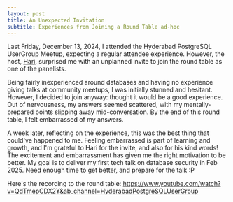 ```yaml
---
layout: post
title: An Unexpected Invitation
subtitle: Experiences from Joining a Round Table ad-hoc
---
```


Last Friday, December 13, 2024, I attended the Hyderabad PostgreSQL UserGroup Meetup, expecting a regular attendee experience. However, the host, [Hari](https://www.linkedin.com/in/hari-kiran-pg), surprised me with an unplanned invite to join the round table as one of the panelists.

Being fairly inexperienced around databases and having no experience giving talks at community meetups, I was initially stunned and hesitant. However, I decided to join anyway: thought it would be a good experience. Out of nervousness, my answers seemed scattered, with my mentally-prepared points slipping away mid-conversation. By the end of this round table, I felt embarrassed of my answers.

A week later, reflecting on the experience, this was the best thing that could've happened to me. Feeling embarrassed is part of learning and growth, and I'm grateful to Hari for the invite, and also for his kind words! The excitement and embarrassment has given me the right motivation to be better. My goal is to deliver my first tech talk on database security in Feb 2025. Need enough time to get better, and prepare for the talk :P 

Here's the recording to the round table: <a href="https://www.youtube.com/watch?v=QdTmepCDX2Y&ab_channel=HyderabadPostgreSQLUserGroup" target="_blank">https://www.youtube.com/watch?v=QdTmepCDX2Y&ab_channel=HyderabadPostgreSQLUserGroup</a>